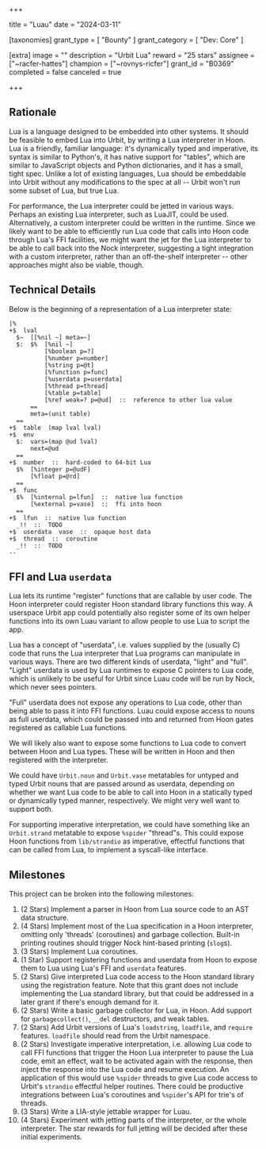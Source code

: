 +++

title = "Luau"
date = "2024-03-11"

[taxonomies]
grant_type = [ "Bounty" ]
grant_category = [ "Dev: Core" ]

[extra]
image = ""
description = "Urbit Lua"
reward = "25 stars"
assignee = ["~racfer-hattes"]
champion = ["~rovnys-ricfer"]
grant_id = "B0369"
completed = false
canceled = true

+++

## Rationale
Lua is a language designed to be embedded into other systems. It should be feasible to embed Lua into Urbit, by writing a Lua interpreter in Hoon. Lua is a friendly, familiar language: it's dynamically typed and imperative, its syntax is similar to Python's, it has native support for "tables", which are similar to JavaScript objects and Python dictionaries, and it has a small, tight spec. Unlike a lot of existing languages, Lua should be embeddable into Urbit without any modifications to the spec at all -- Urbit won't run some subset of Lua, but true Lua.

For performance, the Lua interpreter could be jetted in various ways. Perhaps an existing Lua interpreter, such as LuaJIT, could be used. Alternatively, a custom interpreter could be written in the runtime. Since we likely want to be able to efficiently run Lua code that calls into Hoon code through Lua's FFI facilities, we might want the jet for the Lua interpreter to be able to call back into the Nock interpreter, suggesting a tight integration with a custom interpreter, rather than an off-the-shelf interpreter -- other approaches might also be viable, though.

## Technical Details
Below is the beginning of a representation of a Lua interpreter state:

```
|%
+$  lval
  $~  [[%nil ~] meta=~]
  $:  $%  [%nil ~]
          [%boolean p=?]
          [%number p=number]
          [%string p=@t]
          [%function p=func]
          [%userdata p=userdata]
          [%thread p=thread]
          [%table p=table]
          [%ref weak=? p=@ud]  ::  reference to other lua value
      ==
      meta=(unit table)
  ==
+$  table  (map lval lval)
+$  env
  $:  vars=(map @ud lval)
      next=@ud
  ==
+$  number  ::  hard-coded to 64-bit Lua
  $%  [%integer p=@udF]
      [%float p=@rd]
  ==
+$  func
  $%  [%internal p=lfun]  ::  native lua function
      [%external p=vase]  ::  ffi into hoon
  ==
+$  lfun  ::  native lua function
  _!!  ::  TODO
+$  userdata  vase  ::  opaque host data
+$  thread  ::  coroutine
  _!!  ::  TODO
--
```

## FFI and Lua `userdata`
Lua lets its runtime "register" functions that are callable by user code. The Hoon interpreter could register Hoon standard library functions this way. A userspace Urbit app could potentially also register some of its own helper functions into its own Luau variant to allow people to use Lua to script the app.

Lua has a concept of "userdata", i.e. values supplied by the (usually C) code that runs the Lua interpreter that Lua programs can manipulate in various ways. There are two different kinds of userdata, "light" and "full". "Light" userdata is used by Lua runtimes to expose C pointers to Lua code, which is unlikely to be useful for Urbit since Luau code will be run by Nock, which never sees pointers.

"Full" userdata does not expose any operations to Lua code, other than being able to pass it into FFI functions. Luau could expose access to nouns as full userdata, which could be passed into and returned from Hoon gates registered as callable Lua functions.

We will likely also want to expose some functions to Lua code to convert between Hoon and Lua types. These will be written in Hoon and then registered with the interpreter.

We could have `Urbit.noun` and `Urbit.vase` metatables for untyped and typed Urbit nouns that are passed around as userdata, depending on whether we want Lua code to be able to call into Hoon in a statically typed or dynamically typed manner, respectively. We might very well want to support both.

For supporting imperative interpretation, we could have something like an `Urbit.strand` metatable to expose `%spider` "thread"s. This could expose Hoon functions from `lib/strandio` as imperative, effectful functions that can be called from Lua, to implement a syscall-like interface.

## Milestones
This project can be broken into the following milestones:

1. (2 Stars) Implement a parser in Hoon from Lua source code to an AST data structure.
2. (4 Stars) Implement most of the Lua specification in a Hoon interpreter, omitting only 'threads' (coroutines) and garbage collection. Built-in printing routines should trigger Nock hint-based printing (`slog`s).
3. (3 Stars) Implement Lua coroutines.
4. (1 Star) Support registering functions and userdata from Hoon to expose them to Lua using Lua's FFI and `userdata` features.
5. (2 Stars) Give interpreted Lua code access to the Hoon standard library using the registration feature. Note that this grant does not include implementing the Lua standard library, but that could be addressed in a later grant if there's enough demand for it.
6. (2 Stars) Write a basic garbage collector for Lua, in Hoon. Add support for `garbagecollect()`, `__del` destructors, and weak tables.
7. (2 Stars) Add Urbit versions of Lua's `loadstring`, `loadfile`, and `require` features. `loadfile` should read from the Urbit namespace.
8. (2 Stars) Investigate imperative interpretation, i.e. allowing Lua code to call FFI functions that trigger the Hoon Lua interpreter to pause the Lua code, emit an effect, wait to be activated again with the response, then inject the response into the Lua code and resume execution. An application of this would use `%spider` threads to give Lua code access to Urbit's `strandio` effectful helper routines. There could be productive integrations between Lua's coroutines and `%spider`'s API for trie's of threads.
9. (3 Stars) Write a LIA-style jettable wrapper for Luau.
10. (4 Stars) Experiment with jetting parts of the interpreter, or the whole interpreter. The star rewards for full jetting will be decided after these initial experiments.
